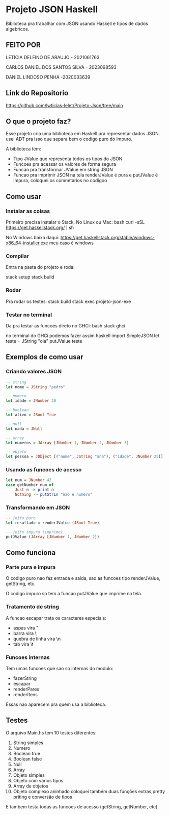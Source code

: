 ﻿# Projeto JSON Haskell

Biblioteca pra trabalhar com JSON usando Haskell e tipos de dados algebricos.

## FEITO POR
LETICIA DELFINO DE ARAUJO - 2021061763

CARLOS DANIEL DOS SANTOS SILVA - 2023098593

DANIEL LINDOSO PENHA -2020033639

## Link do Repositorio

https://github.com/lwticias-lelet/Projeto-Json/tree/main

## O que o projeto faz?

Esse projeto cria uma biblioteca em Haskell pra representar dados JSON. usei ADT pra isso  que separa bem o codigo puro do impuro.

A biblioteca tem:
- Tipo JValue que representa todos os tipos do JSON
- Funcoes pra acessar os valores de forma segura
- Funcao pra transformar JValue em string JSON
- Funcao pra imprimir JSON na tela
renderJValue é pura e putJValue é impura, coloquei os comnetarios no codigoo
## Como usar

### Instalar as coisas

Primeiro precisa instalar o Stack. No Linux ou Mac:
bash
curl -sSL https://get.haskellstack.org/ | sh


No Windows baixa daqui: https://get.haskellstack.org/stable/windows-x86_64-installer.exe
 meu caso é windows
### Compilar

Entra na pasta do projeto e roda:

stack setup
stack build


### Rodar

Pra rodar os testes:
stack build
stack exec projeto-json-exe

### Testar no terminal

Da pra testar as funcoes direto no GHCi:
bash
stack ghci


no terminal do GHCi podemos fazer assim 
haskell
import SimpleJSON
let teste = JString "ola"
putJValue teste

## Exemplos de como usar

### Criando valores JSON
```haskell
-- string
let nome = JString "pedro"

-- numero
let idade = JNumber 20

-- boolean
let ativo = JBool True

-- null
let nada = JNull

-- array
let numeros = JArray [JNumber 1, JNumber 2, JNumber 3]

-- objeto
let pessoa = JObject [("nome", JString "ana"), ("idade", JNumber 25)]
```

### Usando as funcoes de acesso
```haskell
let num = JNumber 42
case getNumber num of
    Just n -> print n
    Nothing -> putStrLn "nao e numero"
```

### Transformando em JSON
```haskell
-- jeito puro
let resultado = renderJValue (JBool True)

-- jeito impuro (imprime)
putJValue (JArray [JNumber 1, JNumber 2])
```

## Como funciona

### Parte pura e impura

O codigo puro nao faz entrada e saida, sao as funcoes tipo renderJValue, getString, etc.

O codigo impuro so tem a funcao putJValue que imprime na tela.

### Tratamento de string

A funcao escapar trata os caracteres especiais:
- aspas vira \"
- barra vira \\
- quebra de linha vira \n
- tab vira \t

### Funcoes internas

Tem umas funcoes que sao so internas do modulo:
- fazerString
- escapar
- renderPares
- renderItens

Essas nao aparecem pra quem usa a biblioteca.

## Testes

O arquivo Main.hs tem 10 testes diferentes:
1. String simples
2. Numero
3. Boolean true
4. Boolean false
5. Null
6. Array
7. Objeto simples
8. Objeto com varios tipos
9. Array de objetos
10. Objeto complexo aninhado
coloquei também duas funções extras,pretty priting e conversão de tipos

E tambem testa todas as funcoes de acesso (getString, getNumber, etc).



